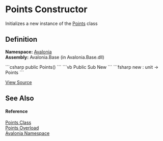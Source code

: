 # Points Constructor


Initializes a new instance of the <a href="T_Avalonia_Points">Points</a> class



## Definition
**Namespace:** <a href="N_Avalonia">Avalonia</a>  
**Assembly:** Avalonia.Base (in Avalonia.Base.dll)

<Tabs groupId="api-code-preview">
<TabItem value="csharp" label="C#">
```csharp
public Points()
```
</TabItem>
<TabItem value="vb" label="VB">
```vb
Public Sub New
```
</TabItem>
<TabItem value="fsharp" label="F#">
```fsharp
new : unit -> Points
```
</TabItem>
</Tabs>



<a href="https://github.com/AvaloniaUI/Avalonia/tree/master/src/Avalonia.Base/Points.cs#L11" title="View the source code">View Source</a>



## See Also


#### Reference
<a href="T_Avalonia_Points">Points Class</a>  
<a href="Overload_Avalonia_Points__ctor">Points Overload</a>  
<a href="N_Avalonia">Avalonia Namespace</a>  

